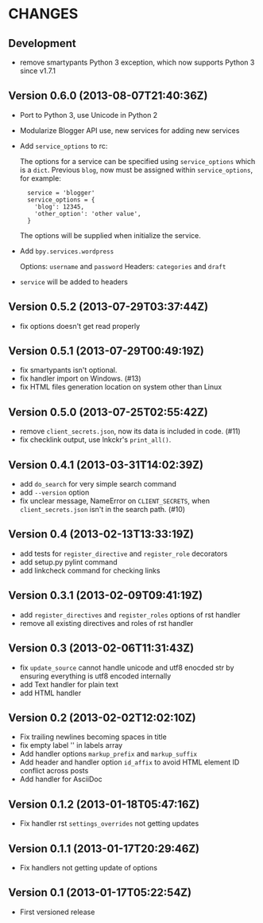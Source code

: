 CHANGES
=======

## Development

* remove smartypants Python 3 exception, which now supports Python 3 since v1.7.1

## Version 0.6.0 (2013-08-07T21:40:36Z)

* Port to Python 3, use Unicode in Python 2
* Modularize Blogger API use, new services for adding new services
* Add `service_options` to rc:

    The options for a service can be specified using `service_options` which is a `dict`. Previous `blog`, now must be assigned within `service_options`, for example:

        service = 'blogger'
        service_options = {
          'blog': 12345,
          'other_option': 'other value',
        }

    The options will be supplied when initialize the service.

* Add `bpy.services.wordpress`

    Options: `username` and `password`
    Headers: `categories` and `draft`

* `service` will be added to headers

## Version 0.5.2 (2013-07-29T03:37:44Z)

* fix options doesn't get read properly

## Version 0.5.1 (2013-07-29T00:49:19Z)

* fix smartypants isn't optional.
* fix handler import on Windows. (#13)
* fix HTML files generation location on system other than Linux

## Version 0.5.0 (2013-07-25T02:55:42Z)

 * remove `client_secrets.json`, now its data is included in code. (#11)
 * fix checklink output, use lnkckr's `print_all()`.

## Version 0.4.1 (2013-03-31T14:02:39Z)

 * add `do_search` for very simple search command
 * add `--version` option
 * fix unclear message, NameError on `CLIENT_SECRETS`, when `client_secrets.json` isn't in the search path. (#10)

## Version 0.4 (2013-02-13T13:33:19Z)

 * add tests for `register_directive` and `register_role` decorators
 * add setup.py pylint command
 * add linkcheck command for checking links

## Version 0.3.1 (2013-02-09T09:41:19Z)

 * add `register_directives` and `register_roles` options of rst handler
 * remove all existing directives and roles of rst handler

## Version 0.3 (2013-02-06T11:31:43Z)

 * fix `update_source` cannot handle unicode and utf8 enocded str by ensuring everything is utf8 encoded internally
 * add Text handler for plain text
 * add HTML handler

## Version 0.2 (2013-02-02T12:02:10Z)

 * Fix trailing newlines becoming spaces in title
 * fix empty label '' in labels array
 * Add handler options `markup_prefix` and `markup_suffix`
 * Add header and handler option `id_affix` to avoid HTML element ID conflict across posts
 * Add handler for AsciiDoc

## Version 0.1.2 (2013-01-18T05:47:16Z)

 * Fix handler rst `settings_overrides` not getting updates

## Version 0.1.1 (2013-01-17T20:29:46Z)

 * Fix handlers not getting update of options

## Version 0.1 (2013-01-17T05:22:54Z)

 * First versioned release
